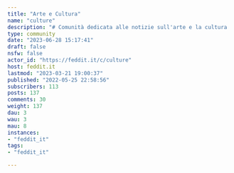 ```yaml
---
title: "Arte e Cultura" 
name: "culture"
description: "# Comunità dedicata alle notizie sull'arte e la cultura ![](https://feddit.it/pictrs/image/80baf9c8-a2b9-4c34-b9b1-12c23f93ea51.png)Anfora con rami di ulivo simbolo della cultura mediterranea"
type: community
date: "2023-06-28 15:17:41"
draft: false
nsfw: false
actor_id: "https://feddit.it/c/culture"
host: feddit.it
lastmod: "2023-03-21 19:00:37"
published: "2022-05-25 22:58:56"
subscribers: 113
posts: 137
comments: 30
weight: 137
dau: 3
wau: 3
mau: 8
instances:
- "feddit_it"
tags: 
- "feddit_it"

---
```

